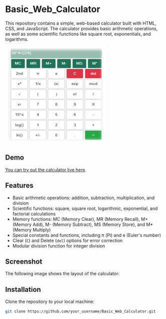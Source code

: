 # Basic_Web_Calculator

This repository contains a simple, web-based calculator built with HTML, CSS, and JavaScript. The calculator provides basic arithmetic operations, as well as some scientific functions like square root, exponentials, and logarithms.

![Calculator Screenshot](./screenshot.png)

## Demo
[You can try out the calculator live here](https://yuvalrozner.github.io/Basic_Web_Calculator/).

## Features
- Basic arithmetic operations: addition, subtraction, multiplication, and division
- Scientific functions: square, square root, logarithmic, exponential, and factorial calculations
- Memory functions: MC (Memory Clear), MR (Memory Recall), M+ (Memory Add), M- (Memory Subtract), MS (Memory Store), and M* (Memory Multiply)
- Special constants and functions, including π (Pi) and e (Euler's number)
- Clear (`C`) and Delete (`del`) options for error correction
- Modular division function for integer division

## Screenshot
The following image shows the layout of the calculator:

## Installation
Clone the repository to your local machine:
```bash
git clone https://github.com/your_username/Basic_Web_Calculator.git
